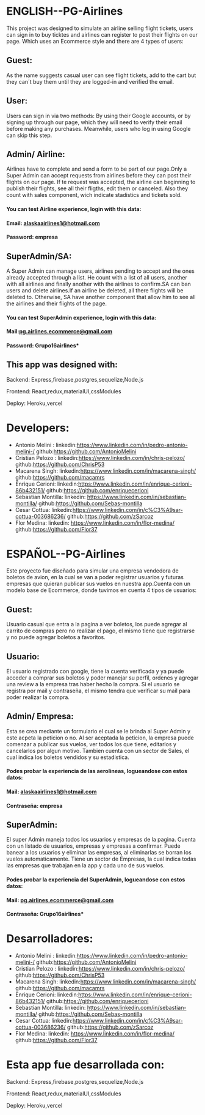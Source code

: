 # ENGLISH--PG-Airlines
This project was designed to simulate an airline selling flight tickets, users can sign in to buy ticktes and airlines can register to post their flights on our page. Which uses an Ecommerce style and there are 4 types of users:

## Guest:
As the name suggests casual user can see flight tickets, add to the cart but they can´t buy them until they are logged-in and verified the email.  

## User:
Users can sign in via two methods:
By using their Google accounts, or by signing up through our page, which they will need to verify their email before making any purchases. Meanwhile, users who log in using Google can skip this step.

## Admin/ Airline:
Airlines have to complete and send a form to be part of our page.Only a Super Admin can accept requests from airlines before they can post their flights on our page.
If te request was accepted, the airline can beginning to publish their flights, see all their fligths, edit them or canceled.
Also they count with sales component, wich indicate stadistics and tickets sold.
#### You can test Airline experience, login with this data:
#### Email: alaskaairlines1@hotmail.com
#### Password: empresa

## SuperAdmin/SA:
A Super Admin can manage users, airlines pending to accept and the ones already accepted through a list. He count with a list of all users, another with all airlines and finally another with the airlines to confirm.SA can ban users and delete airlines.If an airline be deleted, all there flights will be deleted to.
Otherwise, SA have another component that allow him to see all the airlines and their flights of the page.

#### You can test SuperAdmin experience, login with this data: 
#### Mail:pg.airlines.ecommerce@gmail.com 
#### Password: Grupo16airlines*

## This app was designed with:
Backend:
Express,firebase,postgres,sequelize,Node.js

Frontend:
React,redux,materialUI,cssModules

Deploy:
Heroku,vercel

# Developers:
- Antonio Melini :  linkedin:https://www.linkedin.com/in/pedro-antonio-melini-/  github:https://github.com/AntonioMelini
- Cristian Pelozo : linkedin:https://www.linkedin.com/in/chris-pelozo/                    github:https://github.com/ChrisP53
- Macarena Singh: linkedin:https://www.linkedin.com/in/macarena-singh/  github:https://github.com/macamrs
- Enrique Cerioni:  linkedin:https://www.linkedin.com/in/enrique-cerioni-86b432151/  github:https://github.com/enriquecerioni
- Sebastian Montilla:  linkedin: https://www.linkedin.com/in/sebastian-montilla/ github:https://github.com/Sebas-montilla
- Cesar Cottua: linkedin:https://www.linkedin.com/in/c%C3%A9sar-cottua-003686236/  github:https://github.com/zSarcoz
- Flor Medina:  linkedin: https://www.linkedin.com/in/flor-medina/ github:https://github.com/Flor37




# ESPAÑOL--PG-Airlines
Este proyecto fue diseñado para simular una empresa vendedora de boletos de avion, en la cual se van a poder registrar usuarios y futuras empresas que quieran publicar sus vuelos en nuestra app.Cuenta con un modelo base de Ecommerce, donde tuvimos en cuenta 4 tipos de usuarios:
## Guest:
Usuario casual que entra a la pagina a ver boletos, los puede agregar al carrito de compras pero no realizar el pago, el mismo tiene que registrarse y no puede agregar boletos a favoritos.

## Usuario:
El usuario registrado con google, tiene la cuenta verificada y ya puede acceder a comprar sus boletos y poder manejar su perfil, ordenes y agregar una review a la empresa tras haber hecho la compra.
Si el usuario se registra por mail y contraseña, el mismo tendra que verificar su mail para poder realizar la compra.

## Admin/ Empresa:
Esta se crea mediante un formulario el cual se le brinda al Super Admin y este acpeta la peticion o no.
Al ser aceptada la peticion, la empresa puede comenzar a publicar sus vuelos, ver todos los que tiene, editarlos y cancelarlos por algun motivo.
Tambien cuenta con un sector de Sales, el cual indica los boletos vendidos y su estadistica.
#### Podes probar la experiencia de las aerolineas, logueandose con estos datos: 
#### Mail: alaskaairlines1@hotmail.com 
#### Contraseña: empresa

## SuperAdmin:

El super Admin maneja todos los usuarios y empresas de la pagina. Cuenta con un listado de usuarios, empresas y empresas a confirmar. Puede banear a los usuarios y eliminar las empresas, al eliminarlas se borran los vuelos automaticamente.
Tiene un sector de Empresas, la cual indica todas las empresas que trabajan en la app y cada uno de sus vuelos.
#### Podes probar la experiencia del SuperAdmin, logueandose con estos  datos:
#### Mail: pg.airlines.ecommerce@gmail.com 
#### Contraseña: Grupo16airlines* 

# Desarrolladores:
- Antonio Melini :  linkedin:https://www.linkedin.com/in/pedro-antonio-melini-/  github:https://github.com/AntonioMelini
- Cristian Pelozo : linkedin:https://www.linkedin.com/in/chris-pelozo/                    github:https://github.com/ChrisP53
- Macarena Singh: linkedin:https://www.linkedin.com/in/macarena-singh/  github:https://github.com/macamrs
- Enrique Cerioni:  linkedin:https://www.linkedin.com/in/enrique-cerioni-86b432151/  github:https://github.com/enriquecerioni
- Sebastian Montilla:  linkedin: https://www.linkedin.com/in/sebastian-montilla/ github:https://github.com/Sebas-montilla
- Cesar Cottua: linkedin:https://www.linkedin.com/in/c%C3%A9sar-cottua-003686236/  github:https://github.com/zSarcoz
- Flor Medina:  linkedin: https://www.linkedin.com/in/flor-medina/ github:https://github.com/Flor37

# Esta app fue desarrollada con:
Backend:
Express,firebase,postgres,sequelize,Node.js

Frontend:
React,redux,materialUI,cssModules

Deploy:
Heroku,vercel
